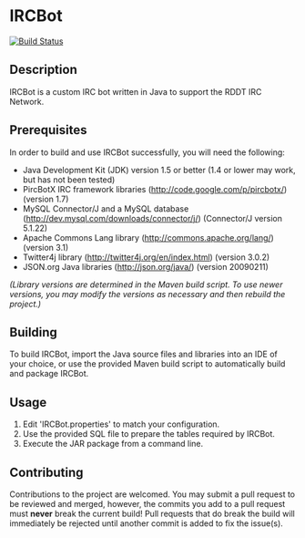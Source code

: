 # IRCBot

[![Build Status](https://travis-ci.org/GotMilk/IRCBot.png?branch=master)](https://travis-ci.org/GotMilk/IRCBot)

## Description

IRCBot is a custom IRC bot written in Java to support the RDDT IRC Network.

## Prerequisites

In order to build and use IRCBot successfully, you will need the following:

* Java Development Kit (JDK) version 1.5 or better (1.4 or lower may work, but has not been tested)
* PircBotX IRC framework libraries (http://code.google.com/p/pircbotx/) (version 1.7)
* MySQL Connector/J and a MySQL database (http://dev.mysql.com/downloads/connector/j/) (Connector/J version 5.1.22)
* Apache Commons Lang library (http://commons.apache.org/lang/) (version 3.1)
* Twitter4j library (http://twitter4j.org/en/index.html) (version 3.0.2)
* JSON.org Java libraries (http://json.org/java/) (version 20090211)

*(Library versions are determined in the Maven build script. To use newer versions, you may modify the versions as necessary and then rebuild the project.)*

## Building

To build IRCBot, import the Java source files and libraries into an IDE of your choice, or use the provided Maven build script to automatically build and package IRCBot.

## Usage

1. Edit 'IRCBot.properties' to match your configuration.
2. Use the provided SQL file to prepare the tables required by IRCBot.
3. Execute the JAR package from a command line.

## Contributing

Contributions to the project are welcomed. You may submit a pull request to be reviewed and merged, however, the commits you add to a pull request must **never** break the current build! Pull requests that do break the build will immediately be rejected until another commit is added to fix the issue(s).